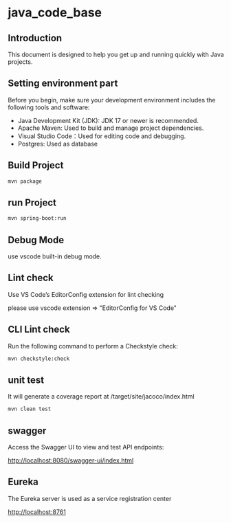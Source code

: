 # java_code_base

<!-- 
## Init mvn Project
use spring initializr to init spring boot project
https://start.spring.io/ 
-->

## Introduction
This document is designed to help you get up and running quickly with Java projects.

## Setting environment part
Before you begin, make sure your development environment includes the following tools and software:
- Java Development Kit (JDK): JDK 17 or newer is recommended.
- Apache Maven: Used to build and manage project dependencies.
- Visual Studio Code：Used for editing code and debugging.
- Postgres: Used as database

## Build Project
```bash
mvn package
```

## run Project
```bash
mvn spring-boot:run
```

## Debug Mode
use vscode built-in debug mode.

## Lint check
Use VS Code’s EditorConfig extension for lint checking

please use vscode extension => "EditorConfig for VS Code"

## CLI Lint check
Run the following command to perform a Checkstyle check:
```bash
mvn checkstyle:check
```

## unit test
It will generate a coverage report at /target/site/jacoco/index.html
``` bash
mvn clean test
```

## swagger
Access the Swagger UI to view and test API endpoints:

[http://localhost:8080/swagger-ui/index.html](http://localhost:8080/swagger-ui/index.html)

## Eureka
The Eureka server is used as a service registration center

[http://localhost:8761](http://localhost:8761)
